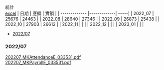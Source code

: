 統計  
[excel](https://docs.google.com/spreadsheets/d/1dS6xQ1KnN6oi8Eu3TfiQprgJ9WfGDtkph_6zf9IEX3o/edit#gid=0)
| 日期        | 應領          | 實領  |
| ------------- |-------------| -----|
| 2022_07 | 25676 | 24463 |
| 2022_08 | 28640 | 27346 |
| 2022_09 | 26873 | 25438 |
| 2022_10 | 27903 | 26612 |
| 2022_11 |  |  |
| 2022_12 |  |  |
| 2023_01 |  |  |

- [2022/07](#2022/07)

### 2022/07  
[202207_MKAttendanceE_033531.pdf](https://github.com/s108000389/20222_intern/files/9305506/202207_MKAttendanceE_033531.pdf)  
[202207_MKPayrollE_033531.pdf](https://github.com/s108000389/20222_intern/files/9305508/202207_MKPayrollE_033531.pdf)
